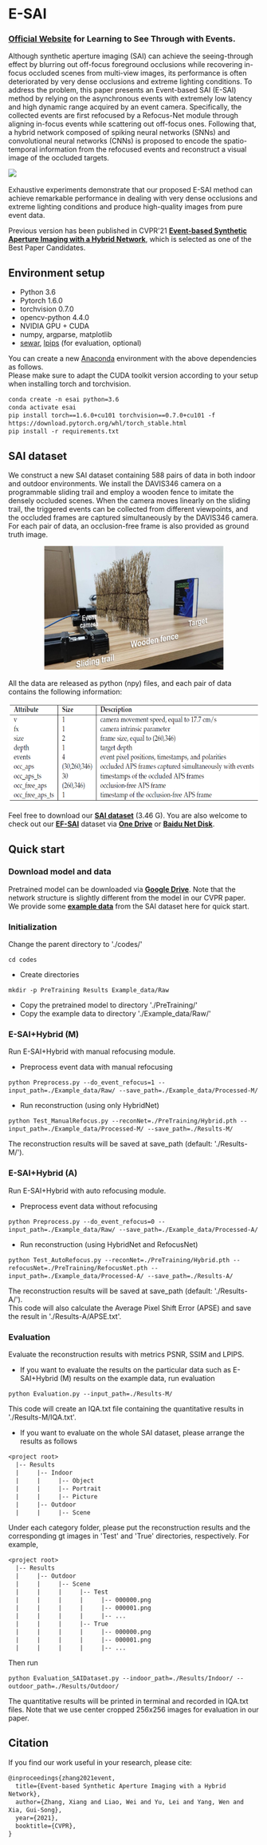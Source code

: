 # E-SAI
### [Official Website](https://dvs-whu.cn/projects/esai/) for Learning to See Through with Events.

Although synthetic aperture imaging (SAI) can achieve the seeing-through effect by blurring out off-focus foreground occlusions while recovering in-focus occluded scenes from multi-view images, its performance is often deteriorated by very dense occlusions and extreme lighting conditions. To address the problem, this paper presents an Event-based SAI (E-SAI) method by relying on the asynchronous events with extremely low latency and high dynamic range acquired by an event camera. 
Specifically, the collected events are first refocused by a Refocus-Net module through aligning in-focus events while scattering out off-focus ones. Following that, a hybrid network composed of spiking neural networks (SNNs) and convolutional neural networks (CNNs) is proposed to encode the spatio-temporal information from the refocused events and reconstruct a visual image of the occluded targets.

<img src="img/pipeline.png" height="200">

Exhaustive experiments demonstrate that our proposed E-SAI method can achieve remarkable performance in dealing with very dense occlusions and extreme lighting conditions and produce high-quality images from pure event data.

Previous version has been published in CVPR'21 [**Event-based Synthetic Aperture Imaging with a Hybrid Network**](https://openaccess.thecvf.com/content/CVPR2021/html/Zhang_Event-Based_Synthetic_Aperture_Imaging_With_a_Hybrid_Network_CVPR_2021_paper.html), which is selected as one of the Best Paper Candidates.


## Environment setup
- Python 3.6
- Pytorch 1.6.0
- torchvision 0.7.0
- opencv-python 4.4.0
- NVIDIA GPU + CUDA
- numpy, argparse, matplotlib
- [sewar](https://github.com/andrewekhalel/sewar), [lpips](https://github.com/richzhang/PerceptualSimilarity) (for evaluation, optional)

You can create a new [Anaconda](https://www.anaconda.com/products/individual) environment with the above dependencies as follows.
<br>
Please make sure to adapt the CUDA toolkit version according to your setup when installing torch and torchvision.
```
conda create -n esai python=3.6
conda activate esai
pip install torch==1.6.0+cu101 torchvision==0.7.0+cu101 -f https://download.pytorch.org/whl/torch_stable.html
pip install -r requirements.txt
```

## SAI dataset
We construct a new SAI dataset containing 588 pairs of data in both indoor and outdoor environments. We install the DAVIS346 camera on a programmable sliding trail and employ a wooden fence to imitate the densely occluded scenes. When the camera moves linearly on the sliding trail, the triggered events can be collected from different viewpoints, and the occluded frames are captured simultaneously by the DAVIS346 camera. For each pair of data, an occlusion-free frame is also provided as ground truth image.

<div align=center> <img src="img/scene.jpg" height="250"> </div>

All the data are released as python (npy) files, and each pair of data contains the following information:

<div align=center> <img src="img/data_format.png" height="200"> </div>

Feel free to download our [**SAI dataset**](https://drive.google.com/drive/folders/1JVA06QYaQwG88BcAIJwjUGjyItR_UDjC?usp=sharing) (3.46 G). You are also welcome to check out our [**EF-SAI**](https://github.com/smjsc/EF-SAI) dataset via [**One Drive**](https://onedrive.live.com/?authkey=%21AMvAPOnuudsYx1I&id=7ABD0A750B262518%214850&cid=7ABD0A750B262518) or [**Baidu Net Disk**](https://pan.baidu.com/s/1VKbt0hoh44Ax7QX4sblBKQ?pwd=3tgv#list/path=%2F).

## Quick start
### Download model and data
Pretrained model can be downloaded via [**Google Drive**](https://drive.google.com/drive/folders/10TOO9US1zkABXIqtvZRXWJU7Y4HBp6nB?usp=sharing). Note that the network structure is slightly different from the model in our CVPR paper.
<br>
We provide some [**example data**](https://drive.google.com/drive/folders/1_cNicsiyGy9EsqeuCNXLp3zxh-vubEgC?usp=sharing) from the SAI dataset here for quick start.

### Initialization
Change the parent directory to './codes/'
```
cd codes
```
- Create directories
```
mkdir -p PreTraining Results Example_data/Raw
```
- Copy the pretrained model to directory './PreTraining/'
- Copy the example data to directory './Example_data/Raw/'

### E-SAI+Hybrid (M)
Run E-SAI+Hybrid with manual refocusing module.
- Preprocess event data with manual refocusing
```
python Preprocess.py --do_event_refocus=1 --input_path=./Example_data/Raw/ --save_path=./Example_data/Processed-M/
```
- Run reconstruction (using only HybridNet)
```
python Test_ManualRefocus.py --reconNet=./PreTraining/Hybrid.pth --input_path=./Example_data/Processed-M/ --save_path=./Results-M/
```
The reconstruction results will be saved at save_path (default: './Results-M/').

### E-SAI+Hybrid (A)
Run E-SAI+Hybrid with auto refocusing module.
- Preprocess event data without refocusing
```
python Preprocess.py --do_event_refocus=0 --input_path=./Example_data/Raw/ --save_path=./Example_data/Processed-A/
```
- Run reconstruction (using HybridNet and RefocusNet)
```
python Test_AutoRefocus.py --reconNet=./PreTraining/Hybrid.pth --refocusNet=./PreTraining/RefocusNet.pth --input_path=./Example_data/Processed-A/ --save_path=./Results-A/
```
The reconstruction results will be saved at save_path (default: './Results-A/'). 
<br>
This code will also calculate the Average Pixel Shift Error (APSE) and save the result in './Results-A/APSE.txt'.

### Evaluation
Evaluate the reconstruction results with metrics PSNR, SSIM and LPIPS.
- If you want to evaluate the results on the particular data such as E-SAI+Hybrid (M) results on the example data, run evaluation
```
python Evaluation.py --input_path=./Results-M/
```
This code will create an IQA.txt file containing the quantitative results in './Results-M/IQA.txt'.
- If you want to evaluate on the whole SAI dataset, please arrange the results as follows
```
<project root>
  |-- Results
  |     |-- Indoor
  |     |     |-- Object 
  |     |     |-- Portrait
  |     |     |-- Picture
  |     |-- Outdoor
  |     |     |-- Scene
```
Under each category folder, please put the reconstruction results and the corresponding gt images in 'Test' and 'True' directories, respectively. For example,
```
<project root>
  |-- Results
  |     |-- Outdoor
  |     |     |-- Scene
  |     |     |     |-- Test
  |     |     |     |     |-- 000000.png
  |     |     |     |     |-- 000001.png
  |     |     |     |     |-- ...
  |     |     |     |-- True
  |     |     |     |     |-- 000000.png
  |     |     |     |     |-- 000001.png
  |     |     |     |     |-- ...
```
Then run 
```
python Evaluation_SAIDataset.py --indoor_path=./Results/Indoor/ --outdoor_path=./Results/Outdoor/
```
The quantitative results will be printed in terminal and recorded in IQA.txt files. Note that we use center cropped 256x256 images for evaluation in our paper.

## Citation

If you find our work useful in your research, please cite:

```
@inproceedings{zhang2021event,
  title={Event-based Synthetic Aperture Imaging with a Hybrid Network},
  author={Zhang, Xiang and Liao, Wei and Yu, Lei and Yang, Wen and Xia, Gui-Song},
  year={2021},
  booktitle={CVPR},
}
```
